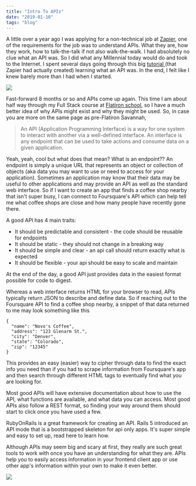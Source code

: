 ```yaml
---
title: "Intro To APIs"
date: "2019-01-10"
tags: "blog"
---
```


A little over a year ago I was applying for a non-technical job at [Zapier](https://zapier.com/), one of the requirements for the job was to understand APIs. What they are, how they work, how to talk-the-talk if not also walk-the-walk. I had absolutely no clue what an API was. So I did what any Millennial today would do and took to the Internet. I spent several days going through this big [tutorial ](https://zapier.com/learn/apis/)(that Zapier had actually created) learning what an API was. In the end, I felt like I knew barely more than I had when I started.

![](https://www.lovequotesmessages.com/wp-content/uploads/2018/04/military_hat_confused_meme1.jpg)

Fast-forward 8 months or so and APIs come up again. This time I am about half way through my Full Stack course at [Flatiron school](https://flatironschool.com/?utm_source=Google&utm_medium=ppc&utm_campaign=CMGN-508--CT-2ACQ&utm_content=CL-1USA--PLC-2BRD--PN-2OSE--ATY-19TAD--AUD-311--ADSG-124----OFR-5DOTHOME--TST-14--&utm_term=flatiron%20school&uqaid=recL70WzHBWZw0LZO&utm_term=flatiron%20school&utm_campaign=Search%2520%257C%2520Brand&utm_source=google&utm_medium=cpc&hsa_net=adwords&hsa_tgt=kwd-309054304979&hsa_ad=313341753335&hsa_acc=7727937261&hsa_grp=31097514251&hsa_mt=e&hsa_cam=420358091&hsa_kw=flatiron%20school&hsa_ver=3&hsa_src=g&gclid=CjwKCAiA99vhBRBnEiwAwpk-uLfOsZPrtgjBj4KfX9pNBzeVUbz1EpG_VRYMUXweK2Hbkpzc2WDh0RoCRXYQAvD_BwE), so I have a much better idea of why APIs might exist and why they might be used. So, in case you are more on the same page as pre-Flatiron Savannah,

> An API (Application Programming Interface) is a way for one system to interact with another via a well-defined interface. An interface is any endpoint that can be used to take actions and consume data on a given application.


Yeah, yeah, cool but what does that mean? What is an endpoint??
An endpoint is simply a unique URL that represents an object or collection of objects (aka data you may want to use or need to access for your application). Sometimes an application may know that their data may be useful to other applications and may provide an API as well as the standard web interface. So if I want to create an app that finds a coffee shop nearby that isn't super busy, I can connect to Foursquare's API which can help tell me what coffee shops are close and how many people have recently gone there.

A good API has 4 main traits:
*  It should be predictable and consistent - the code should be reusable for endpoints
*  It should be static - they should not change in a breaking way
*  It should be simple and clear - an api call should return exactly what is expected
*  It should be flexible - your api should be easy to scale and maintain

At the end of the day, a good API just provides data in the easiest format possible for code to digest.

Whereas a web interface returns HTML for your browser to read, APIs typically return JSON to describe and define data. So if reaching out to the Foursquare API to find a coffee shop nearby, a snippet of that data returned to me may look something like this

```
{
  "name": "Novo's Coffee",
  "address": "123 Glenarm St.",
  "city": "Denver",
  "state": "Colorado",
  "zip": "12345"
}
```

This provides an easy (easier) way to cipher through data to find the exact info you need than if you had to scrape information from Foursquare's app and then search through different HTML tags to eventually find what you are looking for.

Most good APIs will have extensive documentation about how to use the API, what functions are available, and what data you can access. Most good APIs also follow a REST format, so finding your way around them should start to click once you have used a few.

RubyOnRails is a great framework for creating an API. Rails 5 introduced an API mode that is a bootstrapped skeleton for api only apps. It's super simple and easy to set up, read here to learn how.

Although APIs may seem big and scary at first, they really are such great tools to work with once you have an understanding for what they are. APIs help you to easily access information in your frontend client app or use other app's information within your own to make it even better.

![](https://lh4.googleusercontent.com/p1iG-c63z_dFYvsulzwfi_Rqap_fvqa6kxew1MbtmORQ2Qvt21RoLB72FB81U5sHwgfE15PkGpjoU-But3oFBCdhCqRrxhniQT7ug_CkRovGm-ykcFW-raQAWQ2SkYkh_XiLmKDN)
